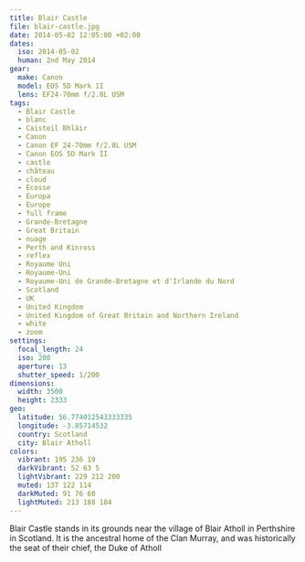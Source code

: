 ```yaml
---
title: Blair Castle
file: blair-castle.jpg
date: 2014-05-02 12:05:00 +02:00
dates:
  iso: 2014-05-02
  human: 2nd May 2014
gear:
  make: Canon
  model: EOS 5D Mark II
  lens: EF24-70mm f/2.8L USM
tags:
  - Blair Castle
  - blanc
  - Caisteil Bhlàir
  - Canon
  - Canon EF 24-70mm f/2.8L USM
  - Canon EOS 5D Mark II
  - castle
  - château
  - cloud
  - Écosse
  - Europa
  - Europe
  - full frame
  - Grande-Bretagne
  - Great Britain
  - nuage
  - Perth and Kinross
  - reflex
  - Royaume Uni
  - Royaume-Uni
  - Royaume-Uni de Grande-Bretagne et d'Irlande du Nord
  - Scotland
  - UK
  - United Kingdom
  - United Kingdom of Great Britain and Northern Ireland
  - white
  - zoom
settings:
  focal_length: 24
  iso: 200
  aperture: 13
  shutter_speed: 1/200
dimensions:
  width: 3500
  height: 2333
geo:
  latitude: 56.774012543333335
  longitude: -3.85714532
  country: Scotland
  city: Blair Atholl
colors:
  vibrant: 195 236 19
  darkVibrant: 52 63 5
  lightVibrant: 229 212 200
  muted: 137 122 114
  darkMuted: 91 76 60
  lightMuted: 213 188 184
---
```


Blair Castle stands in its grounds near the village of Blair Atholl in Perthshire in Scotland. It is the ancestral home of the Clan Murray, and was historically the seat of their chief, the Duke of Atholl
